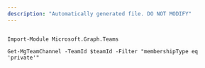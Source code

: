 ```yaml
---
description: "Automatically generated file. DO NOT MODIFY"
---
```


```powershellv1

Import-Module Microsoft.Graph.Teams

Get-MgTeamChannel -TeamId $teamId -Filter "membershipType eq 'private'" 

```